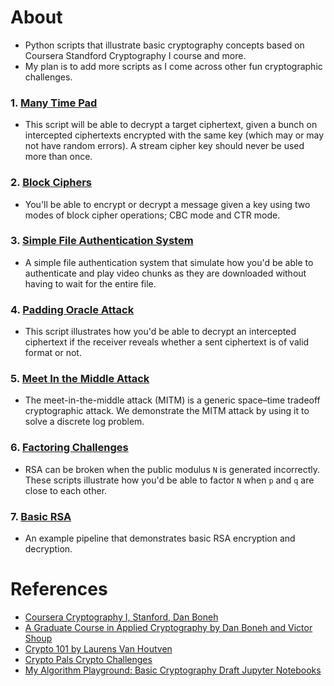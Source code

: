 # About
- Python scripts that illustrate basic cryptography concepts based on Coursera Standford Cryptography I course and more.
- My plan is to add more scripts as I come across other fun cryptographic challenges.

### 1. [Many Time Pad](./1-many-time-pad/)
- This script will be able to decrypt a target ciphertext, given a bunch on intercepted ciphertexts encrypted with the same key (which may or may not have random errors). A stream cipher key should never be used more than once.

### 2. [Block Ciphers](./2-block-ciphers/)
- You'll be able to encrypt or decrypt a message given a key using two modes of block cipher operations; CBC mode and CTR mode.

### 3. [Simple File Authentication System](./3-file-authentication/)
- A simple file authentication system that simulate how you'd be able to authenticate and play video chunks as they are downloaded without having to wait for the entire file.

### 4. [Padding Oracle Attack](./4-padding-oracle/)
- This script illustrates how you'd be able to decrypt an intercepted ciphertext if the receiver reveals whether a sent ciphertext is of valid format or not.

### 5.  [Meet In the Middle Attack](./5-meet-in-the-middle/)
- The meet-in-the-middle attack (MITM) is a generic space–time tradeoff cryptographic attack. We demonstrate the MITM attack by using it to solve a discrete log problem.

### 6. [Factoring Challenges](./6-factoring/)
- RSA can be broken when the public modulus `N` is generated incorrectly. These scripts illustrate how you'd be able to factor `N` when `p` and `q` are close to each other.

 ### 7. [Basic RSA](./7-basic-rsa/)
 - An example pipeline that demonstrates basic RSA encryption and decryption.

# References
- [Coursera Cryptography I, Stanford, Dan Boneh](https://www-origin.coursera.org/learn/crypto)
- [A Graduate Course in Applied Cryptography by Dan Boneh and Victor Shoup ](https://toc.cryptobook.us/)
- [Crypto 101 by Laurens Van Houtven](https://www.crypto101.io/)
- [Crypto Pals Crypto Challenges](https://cryptopals.com/)
- [My Algorithm Playground: Basic Cryptography Draft Jupyter Notebooks](https://github.com/mithi/algorithm-playground/tree/master/basic-cryptography)

